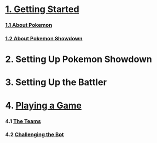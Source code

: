 # [1. Getting Started](./11_AboutPokemon.md)
### [1.1 About Pokemon](./11_AboutPokemon.md)
### [1.2 About Pokemon Showdown](./12_AboutShowdown.md)

# 2. Setting Up Pokemon Showdown

# 3. Setting Up the Battler

# 4. [Playing a Game](./41_TheTeams.md)
### 4.1 [The Teams](./41_TheTeams.md)
### 4.2 [Challenging the Bot](./42_ChallengingTheBot.md)